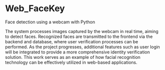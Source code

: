 # Web_FaceKey
 Face detection using a webcam with Python


The system processes images captured by the webcam in real time, aiming to detect faces. Recognized faces are transmitted to the frontend via the backend and database, where user verification processes can be performed. As the project progresses, additional features such as user login will be integrated to provide a more comprehensive identity verification solution. This work serves as an example of how facial recognition technology can be effectively utilized in web-based applications.

